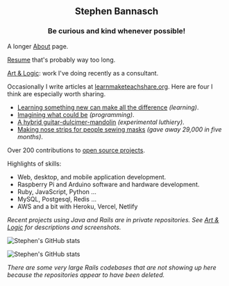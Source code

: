 <h2 align="center">Stephen Bannasch</h2>

<h3 align="center">Be curious and kind whenever possible!</h3>

A longer [About](https://stepheneb.github.io/) page.

[Resume](https://stepheneb.github.io/resume.html) that's probably way too long.

[Art & Logic](https://stepheneb.github.io/artandlogic.html): work I've doing recently as a consultant.

Occasionally I write articles at [learnmaketeachshare.org](https://learnmaketeachshare.org). Here are four I think are especially worth sharing.

- [Learning something new can make all the difference](https://learnmaketeachshare.org/education/2018/11/09/learning-something-new.html) _(learning)_.
- [Imagining what could be](https://learnmaketeachshare.org/creating%20with%20software/2018/09/15/imagining-what-could-be.html) _(programming)_.
- [A hybrid guitar-dulcimer-mandolin](https://learnmaketeachshare.org/making%20instruments/2018/09/30/dinalin.html) _(experimental luthiery)_.
- [Making nose strips for people sewing masks](https://learnmaketeachshare.org/better%20masks/2020/04/21/making-nose-strips.for-people-sewing-masks.html) _(gave away 29,000 in five months)_.

Over 200 contributions to [open source projects](https://stepheneb.github.io/open-source-contributions.html).

Highlights of skills:

- Web, desktop, and mobile application development.
- Raspberry Pi and Arduino software and hardware development.
- Ruby, JavaScript, Python ... 
- MySQL, Postgesql, Redis ...
- AWS and a bit with Heroku, Vercel, Netlify

_Recent projects using Java and Rails are in private repositories. See [Art & Logic](https://stepheneb.github.io/artandlogic.html) for descriptions and screenshots._

![Stephen's GitHub stats](https://github-readme-stats-psi-six-71.vercel.app/api?username=stepheneb&count_private=true&show_icons=true)

![Stephen's GitHub stats](https://github-readme-stats-psi-six-71.vercel.app/api/top-langs/?username=stepheneb&count_private=true&&langs_count=10&layout=compact)

_There are some very large Rails codebases that are not showing up here because the repositories appear to have been deleted._